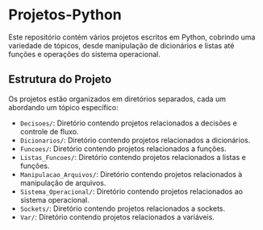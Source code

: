 # Projetos-Python
Este repositório contém vários projetos escritos em Python, cobrindo uma variedade de tópicos, desde manipulação de dicionários e listas até funções e operações do sistema operacional.

## Estrutura do Projeto
Os projetos estão organizados em diretórios separados, cada um abordando um tópico específico:

- `Decisoes/`: Diretório contendo projetos relacionados a decisões e controle de fluxo.
- `Dicionarios/`: Diretório contendo projetos relacionados a dicionários.
- `Funcoes/`: Diretório contendo projetos relacionados a funções.
- `Listas_Funcoes/`: Diretório contendo projetos relacionados a listas e funções.
- `Manipulacao_Arquivos/`: Diretório contendo projetos relacionados à manipulação de arquivos.
- `Sistema_Operacional/`: Diretório contendo projetos relacionados ao sistema operacional.
- `Sockets/`: Diretório contendo projetos relacionados a sockets.
- `Var/`: Diretório contendo projetos relacionados a variáveis.
